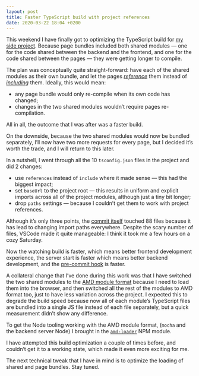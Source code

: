 ```yaml
---
layout: post
title: Faster TypeScript build with project references
date: 2020-03-22 18:04 +0200
---
```


This weekend I have finally got to optimizing the TypeScript build for [my side project][1]. Because page bundles included both shared modules — one for the code shared between the backend and the frontend, and one for the code shared between the pages — they were getting longer to compile.

[1]:https://github.com/gurdiga/repetitor.tsx/

The plan was conceptually quite straight-forward: have each of the shared modules as their own bundle, and let the pages _[reference][2]_ them instead of _[including][3]_ them. Ideally, this would mean:

[2]: https://www.typescriptlang.org/docs/handbook/project-references.html
[3]: https://www.typescriptlang.org/tsconfig#include

- any page bundle would only re-compile when its own code has changed;
- changes in the two shared modules wouldn’t require pages re-compilation.

All in all, the outcome that I was after was a faster build.

On the downside, because the two shared modules would now be bundled separately, I’ll now have two more requests for every page, but I decided it’s worth the trade, and I will return to this later.

In a nutshell, I went through all the 10 `tsconfig.json` files in the project and did 2 changes:

- use `references` instead of `include` where it made sense — this had the biggest impact;
- set `baseUrl` to the project root — this results in uniform and explicit imports across all of the project modules, although just a tiny bit longer;
- drop `paths` settings — because I couldn’t get them to work with project references.

Although it’s only three points, the [commit itself][4] touched 88 files because it has lead to changing import paths everywhere. Despite the scary number of files, VSCode made it quite manageable: I think it took me a few hours on a cozy Saturday.

[4]: https://github.com/gurdiga/repetitor.tsx/commit/beafbe8353e01d797be12b07c4333c7b63bcd143

Now the watching build is faster, which means better frontend development experience, the server start is faster which means better backend development, and the [pre-commit hook][4a] is faster.

[4a]: https://github.com/gurdiga/repetitor.tsx/blob/e722a56/Makefile#L111-L113

A collateral change that I’ve done during this work was that I have switched the two shared modules to the [AMD module format][5] because I need to load them into the browser, and then switched all the rest of the modules to AMD format too, just to have less variation across the project. I expected this to degrade the build speed because now all of each module’s TypeScript files are bundled into a single JS file instead of each file separately, but a quick measurement didn’t show any difference.

[5]: https://github.com/amdjs/amdjs-api/wiki/AMD

To get the Node tooling working with the AMD module format, (`mocha` and the backend server Node) I brought in the [`amd-loader`][6] NPM module.

[6]: https://www.npmjs.com/package/amd-loader

I have attempted this build optimization a couple of times before, and couldn’t get it to a working state, which made it even more exciting for me.

The next technical tweak that I have in mind is to optimize the loading of shared and page bundles. Stay tuned.
